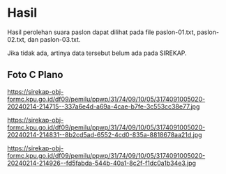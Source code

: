 # Hasil

Hasil perolehan suara paslon dapat dilihat pada file paslon-01.txt, paslon-02.txt, dan paslon-03.txt.

Jika tidak ada, artinya data tersebut belum ada pada SIREKAP.

## Foto C Plano

https://sirekap-obj-formc.kpu.go.id/df09/pemilu/ppwp/31/74/09/10/05/3174091005020-20240214-214715--337a6e4d-a69a-4cae-b7fe-3c553cc38e77.jpg

https://sirekap-obj-formc.kpu.go.id/df09/pemilu/ppwp/31/74/09/10/05/3174091005020-20240214-214831--8b2cd5ad-6552-4cd0-835a-8818678aa21d.jpg

https://sirekap-obj-formc.kpu.go.id/df09/pemilu/ppwp/31/74/09/10/05/3174091005020-20240214-214926--fd5fabda-544b-40a1-8c2f-f1dc0a1b34e3.jpg
